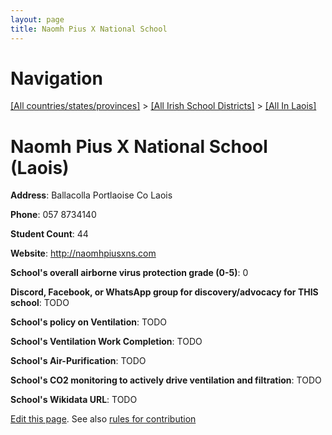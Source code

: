 ```yaml
---
layout: page
title: Naomh Pius X National School
---
```

# Navigation

[[All countries/states/provinces]](../../..) > [[All Irish School Districts]](../..) > [[All In Laois]](..)

# Naomh Pius X National School (Laois)

**Address**: Ballacolla Portlaoise Co Laois

**Phone**: 057 8734140

**Student Count**: 44

**Website**: <http://naomhpiusxns.com>

**School's overall airborne virus protection grade (0-5)**: 0

**Discord, Facebook, or WhatsApp group for discovery/advocacy for THIS school**: TODO

**School's policy on Ventilation**: TODO

**School's Ventilation Work Completion**: TODO

**School's Air-Purification**: TODO

**School's CO2 monitoring to actively drive ventilation and filtration**: TODO

**School's Wikidata URL**: TODO


[Edit this page](https://github.com/ventilate-schools/Ireland/edit/main/./Laois/Naomh_Pius_X_National_School.md). See also [rules for contribution](../../../contribution-rules/)